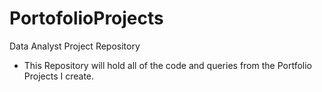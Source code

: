 # PortofolioProjects
Data Analyst Project Repository

+ This Repository will hold all of the code and queries from the Portfolio Projects I create.

